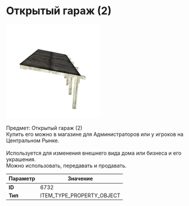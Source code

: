 # Открытый гараж (2)

![Item Image](../img/6732.webp?raw=true)

Предмет: Открытый гараж (2)<br>Купить его можно в магазине для Администраторов или у игроков на Центральном Рынке.<br><br>Используется для изменения внешнего вида дома или бизнеса и его украшения.<br>Можно использовать, передавать и продавать.


| Параметр | Значение |
|----------|----------|
| **ID** | 6732 |
| **Тип** | ITEM_TYPE_PROPERTY_OBJECT |


